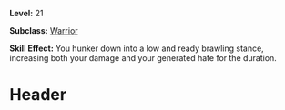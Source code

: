 <!-- TITLE: Skill: Brawlers Stance -->
<!-- SUBTITLE:  -->

**Level:** 21

**Subclass:** [Warrior](warrior)

**Skill Effect:** You hunker down into a low and ready brawling stance, increasing both your damage and your generated hate for the duration.

# Header